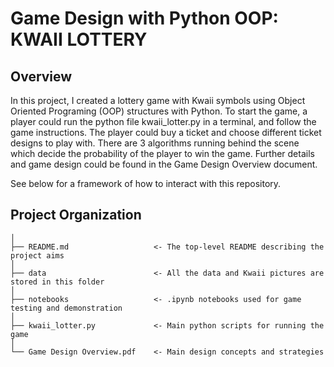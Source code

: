 
# Game Design with Python OOP: KWAII LOTTERY

## Overview

In this project, I created a lottery game with Kwaii symbols using Object Oriented Programing (OOP) structures with Python. To start the game, a player could run the python file kwaii_lotter.py in a terminal, and follow the game instructions. The player could buy a ticket and choose different ticket designs to play with. There are 3 algorithms running behind the scene which decide the probability of the player to win the game. Further details and game design could be found in the Game Design Overview document.

See below for a framework of how to interact with this repository. 

## Project Organization

    │
    ├── README.md                   <- The top-level README describing the project aims
    │
    ├── data                        <- All the data and Kwaii pictures are stored in this folder
    │
    ├── notebooks                   <- .ipynb notebooks used for game testing and demonstration
    │
    ├── kwaii_lotter.py             <- Main python scripts for running the game
    │
    └── Game Design Overview.pdf    <- Main design concepts and strategies
